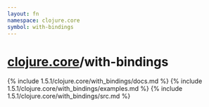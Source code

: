 ```yaml
---
layout: fn
namespace: clojure.core
symbol: with-bindings
---
```


# [clojure.core](../)/with-bindings

{% include 1.5.1/clojure.core/with_bindings/docs.md %}
{% include 1.5.1/clojure.core/with_bindings/examples.md %}
{% include 1.5.1/clojure.core/with_bindings/src.md %}

